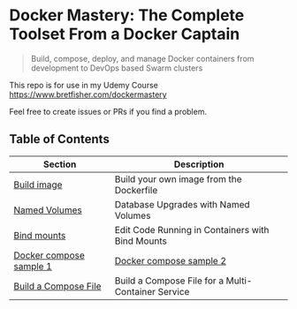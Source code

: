 # Docker Mastery: The Complete Toolset From a Docker Captain

> Build, compose, deploy, and manage Docker containers from development to DevOps based Swarm clusters

This repo is for use in my Udemy Course https://www.bretfisher.com/dockermastery

Feel free to create issues or PRs if you find a problem.

## Table of Contents

| Section | Description |
|---------|-------------|
| [Build image](./dockerfile-assignment-1) | Build your own image from the Dockerfile |
| [Named Volumes](./example-persistent-data/named-volume-sample.md) | Database Upgrades with Named Volumes |
| [Bind mounts](./bindmount-sample1/README.md) | Edit Code Running in Containers with Bind Mounts |
| [Docker compose sample 1](./compose-sample-1)|[Docker compose sample 2](./compose-sample-2) | Docker Compose YAML template |
| [Build a Compose File](./compose-assignment-1) | Build a Compose File for a Multi-Container Service |
